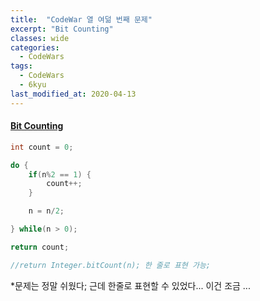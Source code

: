 ```yaml
---
title:  "CodeWar 열 여덞 번째 문제"
excerpt: "Bit Counting"
classes: wide
categories:
  - CodeWars
tags:
  - CodeWars
  - 6kyu
last_modified_at: 2020-04-13
---
```


#### [Bit Counting](https://www.codewars.com/kata/526571aae218b8ee490006f4)

```java
int count = 0;

do {
    if(n%2 == 1) {
        count++;
    }

    n = n/2;

} while(n > 0);

return count;

//return Integer.bitCount(n); 한 줄로 표현 가능;
```

*문제는 정말 쉬웠다; 근데 한줄로 표현할 수 있었다... 이건 조금 ...